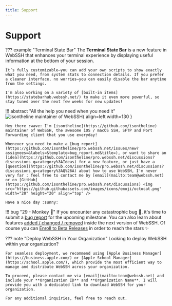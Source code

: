 ```yaml
---
title: Support
---
```


# Support

??? example "Terminal State Bar"
    The **Terminal State Bar** is a new feature in WebSSH that enhances your terminal experience by displaying useful information at the bottom of your session. 
    
    It’s fully customizable—you can add your own scripts to show exactly what you need, from system stats to connection details. If you prefer a cleaner interface, no worries—you can easily disable the bar anytime from the settings. 
    
    I’m also working on a variety of [built-in items](https://statebarhub.webssh.net/) to make it even more powerful, so stay tuned over the next few weeks for new updates!

!!! abstract "All the help you need when you need it"
    ![isontheline maintainer of WebSSH](https://avatars.githubusercontent.com/u/44212923?v=4){ align=left width=130 }

    Hey there :wave: I'm [isontheline](https://github.com/isontheline) maintainer of WebSSH, the awesome iOS / macOS SSH, SFTP and Port Forwarding client that you use everyday!

    Whenever you need to make a [bug report](https://github.com/isontheline/pro.webssh.net/issues/new?assignees=&labels=&template=bug_report.md&title=), or want to share an [idea](https://github.com/isontheline/pro.webssh.net/discussions?discussions_q=category%3AIdeas) for a new feature, or just have a [question](https://github.com/isontheline/pro.webssh.net/discussions?discussions_q=category%3AQ%26A) about how to use WebSSH, I'm never very far : feel free to contact me by [email](mailto:team@webssh.net) or on [GitHub](https://github.com/isontheline/pro.webssh.net/discussions) <img src="https://github.githubassets.com/images/icons/emoji/octocat.png" width="20" height="20" align="top" />

    Have a nice day :sunny:

!!! bug "29 - Monkey :monkey:"
    If you encounter any catastrophic bug :bug:, it's time to submit a [bug report](https://github.com/isontheline/pro.webssh.net/issues/new?assignees=&labels=&template=bug_report.md&title=) for the upcoming milestone.
    You can also learn about features [added / changed / removed](/documentation/changelog/29/) inside the next version of WebSSH.
    Of course you can [Enroll to Beta Releases](/documentation/becoming-external-tester/) in order to reach the stars :sparkles:

??? note "Deploy WebSSH in Your Organization"
    Looking to deploy WebSSH within your organization? 

    For seamless deployment, we recommend using [Apple Business Manager](https://business.apple.com/) or [Apple School Manager](https://school.apple.com/), which provide the most efficient way to manage and distribute WebSSH across your organization.

    To proceed, please contact me via [email](mailto:team@webssh.net) and include your **Organization ID** and **Organization Name**. I will provide you with a dedicated link to download WebSSH for your organization.

    For any additional inquiries, feel free to reach out.